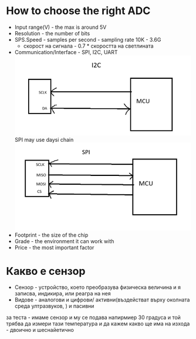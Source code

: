 # How to choose the right ADC
- Input range(V) - the max is around 5V
- Resolution - the number of bits
- SPS.Speed - samples per second - sampling rate 10K - 3.6G
    - скорост на сигнала - 0.7 * скоростта на светлината
- Communication/Interface - SPI, I2C, UART
![alt text](image.png)
SPI may use daysi chain
![alt text](image-1.png)
- Footprint - the size of the chip
- Grade - the environment it can work with 
- Price - the most important factor

# Какво е сензор
- Сензор - устройство, което преобразува физическа величина и я записва, индикира, или реагра на нея
- Видове - аналогови и цифрови/ активни(въздействат върху околната среда ултразвуков, ) и пасивни

за теста - имаме сензор и му се подава напирмиер 30 градуса и той трябва да измери тази температура и да кажем какво ще има на изхода - двоично и шеснайетично